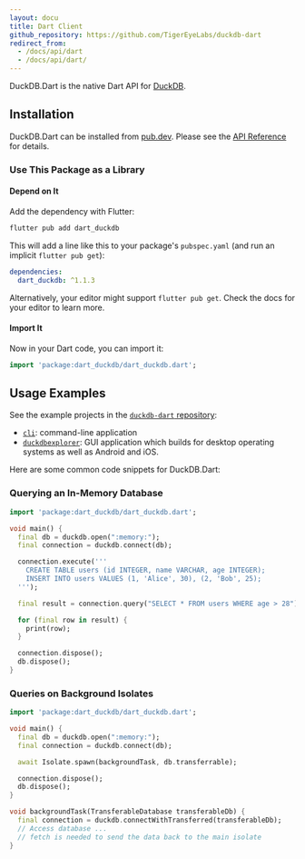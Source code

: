 ```yaml
---
layout: docu
title: Dart Client
github_repository: https://github.com/TigerEyeLabs/duckdb-dart
redirect_from:
  - /docs/api/dart
  - /docs/api/dart/
---
```


DuckDB.Dart is the native Dart API for [DuckDB](https://duckdb.org/).

## Installation

DuckDB.Dart can be installed from [pub.dev](https://pub.dev/packages/dart_duckdb). Please see the [API Reference](https://pub.dev/documentation/dart_duckdb/latest/) for details.

### Use This Package as a Library

#### Depend on It

Add the dependency with Flutter:

```bash
flutter pub add dart_duckdb
```

This will add a line like this to your package's `pubspec.yaml` (and run an implicit `flutter pub get`):

```yaml
dependencies:
  dart_duckdb: ^1.1.3
```

Alternatively, your editor might support `flutter pub get`. Check the docs for your editor to learn more.

#### Import It

Now in your Dart code, you can import it:

```dart
import 'package:dart_duckdb/dart_duckdb.dart';
```

## Usage Examples

See the example projects in the [`duckdb-dart` repository](https://github.com/TigerEyeLabs/duckdb-dart/):

* [`cli`](https://github.com/TigerEyeLabs/duckdb-dart/tree/main/examples/cli): command-line application
* [`duckdbexplorer`](https://github.com/TigerEyeLabs/duckdb-dart/tree/main/examples/duckdbexplorer): GUI application which builds for desktop operating systems as well as Android and iOS.

Here are some common code snippets for DuckDB.Dart:

### Querying an In-Memory Database

```dart
import 'package:dart_duckdb/dart_duckdb.dart';

void main() {
  final db = duckdb.open(":memory:");
  final connection = duckdb.connect(db);

  connection.execute('''
    CREATE TABLE users (id INTEGER, name VARCHAR, age INTEGER);
    INSERT INTO users VALUES (1, 'Alice', 30), (2, 'Bob', 25);
  ''');

  final result = connection.query("SELECT * FROM users WHERE age > 28").fetchAll();

  for (final row in result) {
    print(row);
  }

  connection.dispose();
  db.dispose();
}
```

### Queries on Background Isolates

```dart
import 'package:dart_duckdb/dart_duckdb.dart';

void main() {
  final db = duckdb.open(":memory:");
  final connection = duckdb.connect(db);

  await Isolate.spawn(backgroundTask, db.transferrable);

  connection.dispose();
  db.dispose();
}

void backgroundTask(TransferableDatabase transferableDb) {
  final connection = duckdb.connectWithTransferred(transferableDb);
  // Access database ...
  // fetch is needed to send the data back to the main isolate
}
```
